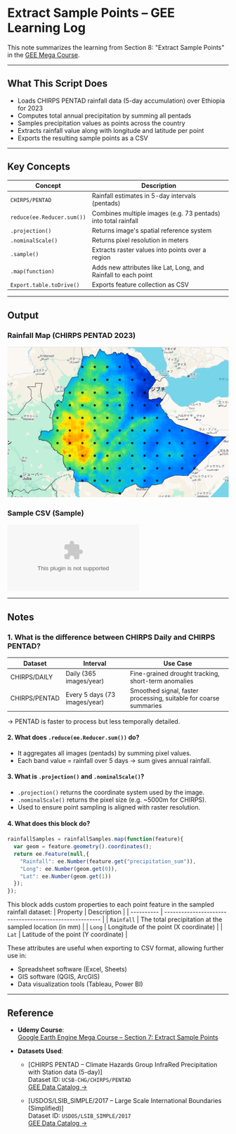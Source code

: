 # Extract Sample Points – GEE Learning Log

This note summarizes the learning from Section 8: "Extract Sample Points" in the [GEE Mega Course](https://www.udemy.com/course/google-earth-engine-gis-remote-sensing/learn/lecture/42661600#overview).

---

## What This Script Does

- Loads CHIRPS PENTAD rainfall data (5-day accumulation) over Ethiopia for 2023
- Computes total annual precipitation by summing all pentads
- Samples precipitation values as points across the country
- Extracts rainfall value along with longitude and latitude per point
- Exports the resulting sample points as a CSV

---

## Key Concepts

| Concept                  | Description |
|--------------------------|-------------|
| `CHIRPS/PENTAD`          | Rainfall estimates in 5-day intervals (pentads) |
| `reduce(ee.Reducer.sum())` | Combines multiple images (e.g. 73 pentads) into total rainfall |
| `.projection()`          | Returns image's spatial reference system |
| `.nominalScale()`        | Returns pixel resolution in meters |
| `.sample()`              | Extracts raster values into points over a region |
| `.map(function)`         | Adds new attributes like Lat, Long, and Rainfall to each point |
| `Export.table.toDrive()` | Exports feature collection as CSV |

---

## Output

### Rainfall Map (CHIRPS PENTAD 2023)
![Image_rainafall_ethiopia](map_chirps_pentad_rainfall_2023_ethiopia.png)

### Sample CSV (Sample)
![Table_rainafall_ethiopia](table_chirps_sample_points_rainfall_2023_ethiopia.csv)

---

## Notes

###  1. What is the difference between CHIRPS Daily and CHIRPS PENTAD?

| Dataset | Interval | Use Case |
|--------|----------|----------|
| CHIRPS/DAILY | Daily (365 images/year) | Fine-grained drought tracking, short-term anomalies |
| CHIRPS/PENTAD | Every 5 days (73 images/year) | Smoothed signal, faster processing, suitable for coarse summaries |

→ PENTAD is faster to process but less temporally detailed.

#### 2. What does `.reduce(ee.Reducer.sum())` do?

- It aggregates all images (pentads) by summing pixel values.
- Each band value = rainfall over 5 days → sum gives annual rainfall.

#### 3. What is `.projection()` and `.nominalScale()`?

- `.projection()` returns the coordinate system used by the image.
- `.nominalScale()` returns the pixel size (e.g. ~5000m for CHIRPS).
- Used to ensure point sampling is aligned with raster resolution.

#### 4. What does this block do?

```javascript
rainfallSamples = rainfallSamples.map(function(feature){
  var geom = feature.geometry().coordinates();
  return ee.Feature(null,{
    "Rainfall": ee.Number(feature.get("precipitation_sum")),
    "Long": ee.Number(geom.get(0)),
    "Lat": ee.Number(geom.get(1))
  });
});
```
This block adds custom properties to each point feature in the sampled rainfall dataset:
| Property   | Description                                             |
| ---------- | ------------------------------------------------------- |
| `Rainfall` | The total precipitation at the sampled location (in mm) |
| `Long`     | Longitude of the point (X coordinate)                   |
| `Lat`      | Latitude of the point (Y coordinate)                    |

These attributes are useful when exporting to CSV format, allowing further use in:

- Spreadsheet software (Excel, Sheets)
- GIS software (QGIS, ArcGIS)
- Data visualization tools (Tableau, Power BI)

---

## Reference

- **Udemy Course**:  
  [Google Earth Engine Mega Course – Section 7: Extract Sample Points](https://www.udemy.com/course/google-earth-engine-gis-remote-sensing/learn/lecture/42661600)

- **Datasets Used**:
  - [CHIRPS PENTAD – Climate Hazards Group InfraRed Precipitation with Station data (5-day)]  
    Dataset ID: `UCSB-CHG/CHIRPS/PENTAD`  
    [GEE Data Catalog →](https://developers.google.com/earth-engine/datasets/catalog/UCSB-CHG_CHIRPS_PENTAD?hl=ja)
  
  - [USDOS/LSIB_SIMPLE/2017 – Large Scale International Boundaries (Simplified)]  
    Dataset ID: `USDOS/LSIB_SIMPLE/2017`  
    [GEE Data Catalog →](https://developers.google.com/earth-engine/datasets/catalog/USDOS_LSIB_SIMPLE_2017)

